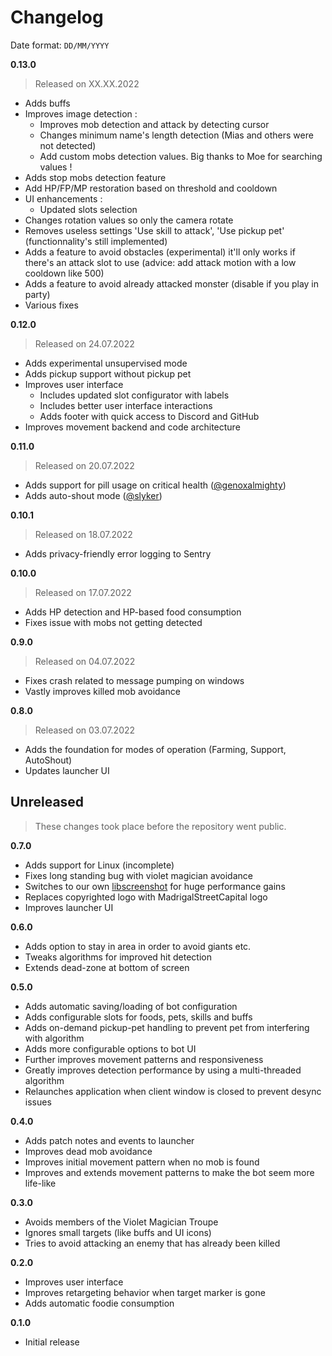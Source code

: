 # Changelog
Date format: `DD/MM/YYYY`

<!-- maintainers -->
[@genoxalmighty]: https://github.com/genoxalmighty
[@slyker]: https://github.com/slyker
<!-- /maintainers -->
**0.13.0**
> Released on XX.XX.2022

- Adds buffs
- Improves image detection :
  - Improves mob detection and attack by detecting cursor
  - Changes minimum name's length detection (Mias and others were not detected)
  - Add custom mobs detection values. Big thanks to Moe for searching values !
- Adds stop mobs detection feature
- Add HP/FP/MP restoration based on threshold and cooldown
- UI enhancements :
  - Updated slots selection
- Changes rotation values so only the camera rotate
- Removes useless settings 'Use skill to attack', 'Use pickup pet' (functionnality's still implemented)
- Adds a feature to avoid obstacles (experimental) it'll only works if there's an attack slot to use (advice: add attack motion with a low cooldown like 500)
- Adds a feature to avoid already attacked monster (disable if you play in party)
- Various fixes

**0.12.0**
> Released on 24.07.2022

- Adds experimental unsupervised mode
- Adds pickup support without pickup pet
- Improves user interface
  - Includes updated slot configurator with labels
  - Includes better user interface interactions
  - Adds footer with quick access to Discord and GitHub
- Improves movement backend and code architecture

**0.11.0**
> Released on 20.07.2022

- Adds support for pill usage on critical health ([@genoxalmighty])
- Adds auto-shout mode ([@slyker])

**0.10.1**
> Released on 18.07.2022

- Adds privacy-friendly error logging to Sentry

**0.10.0**
> Released on 17.07.2022

- Adds HP detection and HP-based food consumption
- Fixes issue with mobs not getting detected

**0.9.0**
> Released on 04.07.2022

- Fixes crash related to message pumping on windows
- Vastly improves killed mob avoidance

**0.8.0**
> Released on 03.07.2022

- Adds the foundation for modes of operation (Farming, Support, AutoShout)
- Updates launcher UI

## Unreleased
> These changes took place before the repository went public.

**0.7.0**

- Adds support for Linux (incomplete)
- Fixes long standing bug with violet magician avoidance
- Switches to our own [libscreenshot](https://github.com/madrigalstreetcartel/libscreenshot) for huge performance gains
- Replaces copyrighted logo with MadrigalStreetCapital logo
- Improves launcher UI

**0.6.0**

- Adds option to stay in area in order to avoid giants etc.
- Tweaks algorithms for improved hit detection
- Extends dead-zone at bottom of screen

**0.5.0**

- Adds automatic saving/loading of bot configuration
- Adds configurable slots for foods, pets, skills and buffs
- Adds on-demand pickup-pet handling to prevent pet from interfering with algorithm
- Adds more configurable options to bot UI
- Further improves movement patterns and responsiveness
- Greatly improves detection performance by using a multi-threaded algorithm
- Relaunches application when client window is closed to prevent desync issues

**0.4.0**

- Adds patch notes and events to launcher
- Improves dead mob avoidance
- Improves initial movement pattern when no mob is found
- Improves and extends movement patterns to make the bot seem more life-like 

**0.3.0**

- Avoids members of the Violet Magician Troupe
- Ignores small targets (like buffs and UI icons)
- Tries to avoid attacking an enemy that has already been killed

**0.2.0**

- Improves user interface
- Improves retargeting behavior when target marker is gone
- Adds automatic foodie consumption

**0.1.0**

- Initial release
